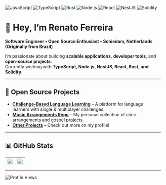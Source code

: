 ![JavaScript](https://img.shields.io/badge/Code-JavaScript-yellow?logo=javascript)
![TypeScript](https://img.shields.io/badge/Code-Typescript-blue?logo=typescript)
![Rust](https://img.shields.io/badge/Code-Rust-orange?logo=rust)
![Node.js](https://img.shields.io/badge/Backend-Node.js-339933?logo=node.js&logoColor=white)
![React](https://img.shields.io/badge/Frontend-React-61DAFB?logo=react&logoColor=black)
![NestJS](https://img.shields.io/badge/Backend-NestJS-e0234e?logo=nestjs&logoColor=white)
![Solidity](https://img.shields.io/badge/SmartContracts-Solidity-gray?logo=ethereum)

# 👋 Hey, I’m Renato Ferreira

**Software Engineer • Open Source Enthusiast • Schiedam, Netherlands (Originally from Brazil)**  

I’m passionate about building **scalable applications**, **developer tools**, and **open-source projects**.  
Currently working with **TypeScript, Node.js, NestJS, React, Rust, and Solidity**.  

---

## 🚀 Open Source Projects

- [**Challenge-Based Language Learning**](https://github.com/RenatoRJF/challenge-lang) – A platform for language learners with single & multiplayer challenges.  
- [**Music Arrangements Repo**](https://github.com/RenatoRJF/choir-arrangements) – My personal collection of choir arrangements and gospel projects.  
- [**Other Projects**](https://github.com/RenatoRJF) – Check out more on my profile!  

---

## 📊 GitHub Stats

<table>
  <tr>
    <td>
      <img src="https://github-readme-stats.vercel.app/api?username=RenatoRJF&show_icons=true&theme=radical&hide_border=true" />
    </td>
    <td>
      <img src="https://github-readme-stats.vercel.app/api/top-langs/?username=RenatoRJF&layout=compact&theme=radical&hide_border=true&card_width=500" />
    </td>
  </tr>
</table>

---

![Profile Views](https://komarev.com/ghpvc/?username=RenatoRJF&color=blue)
